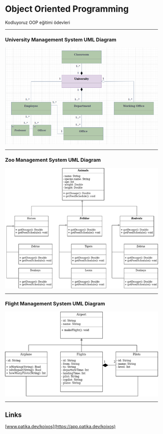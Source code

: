 # Object Oriented Programming
Kodluyoruz OOP eğitimi ödevleri

---
### University Management System UML Diagram

![uni-uml](uni-manag-sys-uml_diagram.png)

---
### Zoo Management System UML Diagram

![zoo-uml](zoo-manag-sys-uml_diagram.jpg)

---
### Flight Management System UML Diagram

![fli-uml](flight-manag-system.png)

---
## Links
[www.patika.dev/koixos](https://app.patika.dev/koixos)
